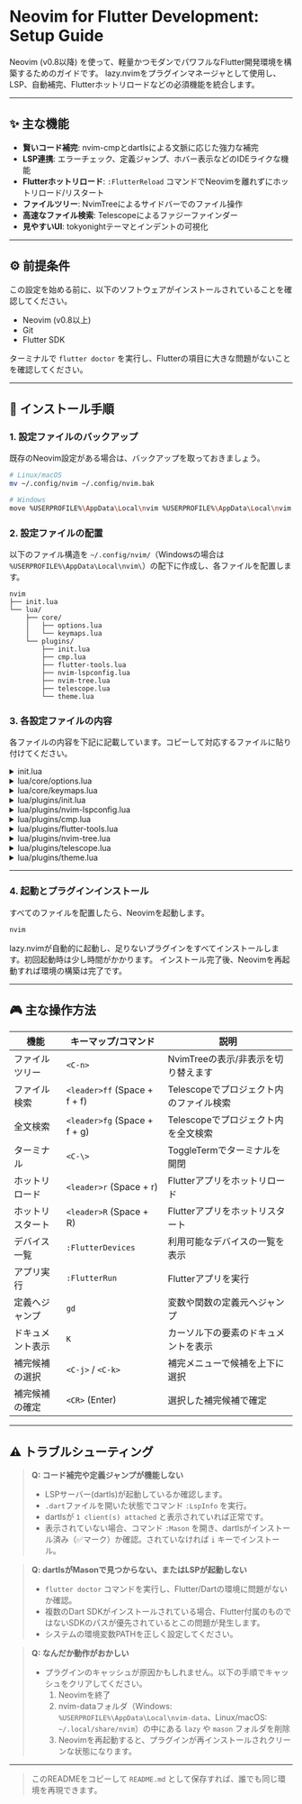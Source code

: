 # Neovim for Flutter Development: Setup Guide

Neovim (v0.8以降) を使って、軽量かつモダンでパワフルなFlutter開発環境を構築するためのガイドです。
lazy.nvimをプラグインマネージャとして使用し、LSP、自動補完、Flutterホットリロードなどの必須機能を統合します。

---

## ✨ 主な機能
- **賢いコード補完**: nvim-cmpとdartlsによる文脈に応じた強力な補完
- **LSP連携**: エラーチェック、定義ジャンプ、ホバー表示などのIDEライクな機能
- **Flutterホットリロード**: `:FlutterReload` コマンドでNeovimを離れずにホットリロード/リスタート
- **ファイルツリー**: NvimTreeによるサイドバーでのファイル操作
- **高速なファイル検索**: Telescopeによるファジーファインダー
- **見やすいUI**: tokyonightテーマとインデントの可視化

---

## ⚙️ 前提条件
この設定を始める前に、以下のソフトウェアがインストールされていることを確認してください。

- Neovim (v0.8以上)
- Git
- Flutter SDK

ターミナルで `flutter doctor` を実行し、Flutterの項目に大きな問題がないことを確認してください。

---

## 🚀 インストール手順

### 1. 設定ファイルのバックアップ
既存のNeovim設定がある場合は、バックアップを取っておきましょう。

```bash
# Linux/macOS
mv ~/.config/nvim ~/.config/nvim.bak

# Windows
move %USERPROFILE%\AppData\Local\nvim %USERPROFILE%\AppData\Local\nvim.bak
```

### 2. 設定ファイルの配置
以下のファイル構造を `~/.config/nvim/`（Windowsの場合は `%USERPROFILE%\AppData\Local\nvim\`）の配下に作成し、各ファイルを配置します。

```
nvim
├── init.lua
└── lua/
    ├── core/
    │   ├── options.lua
    │   └── keymaps.lua
    └── plugins/
        ├── init.lua
        ├── cmp.lua
        ├── flutter-tools.lua
        ├── nvim-lspconfig.lua
        ├── nvim-tree.lua
        ├── telescope.lua
        └── theme.lua
```

### 3. 各設定ファイルの内容
各ファイルの内容を下記に記載しています。コピーして対応するファイルに貼り付けてください。

<details>
<summary>init.lua</summary>

```lua
-- nvim/init.lua
require("core.options")
require("core.keymaps")
require("plugins")
```
</details>

<details>
<summary>lua/core/options.lua</summary>

```lua
local opt = vim.opt
opt.number = true
opt.relativenumber = true
opt.tabstop = 2
opt.softtabstop = 2
opt.shiftwidth = 2
opt.expandtab = true
opt.autoindent = true
opt.ignorecase = true
opt.smartcase = true
opt.termguicolors = true
opt.scrolloff = 8
opt.undofile = true
opt.swapfile = false
opt.backup = false
```
</details>

<details>
<summary>lua/core/keymaps.lua</summary>

```lua
local map = vim.keymap.set
map("n", "<Space>", "<Nop>", { silent = true })
vim.g.mapleader = " "
map("n", "<leader>ff", "<cmd>Telescope find_files<cr>", { desc = "Find Files" })
map("n", "<leader>fg", "<cmd>Telescope live_grep<cr>", { desc = "Live Grep" })
map("n", "<C-n>", "<cmd>NvimTreeToggle<cr>", { desc = "Toggle NvimTree" })
map("n", "<C-\\>", "<cmd>ToggleTerm<cr>", { desc = "Toggle Terminal" })
```
</details>

<details>
<summary>lua/plugins/init.lua</summary>

```lua
-- nvim/lua/plugins/init.lua
local lazypath = vim.fn.stdpath("data") .. "/lazy/lazy.nvim"
if not vim.loop.fs_stat(lazypath) then
  vim.fn.system({
    "git", "clone", "--filter=blob:none",
    "https://github.com/folke/lazy.nvim.git", "--branch=stable", lazypath
  })
end
vim.opt.rtp:prepend(lazypath)
require("lazy").setup({
  "plugins.theme",
  "plugins.nvim-lspconfig",
  "plugins.cmp",
  "plugins.flutter-tools",
  "plugins.telescope",
  "plugins.nvim-tree",
  { "nvim-lualine/lualine.nvim", dependencies = { "nvim-tree/nvim-web-devicons" } },
  { "lukas-reineke/indent-blankline.nvim", main = "ibl", opts = {} },
  { "numToStr/Comment.nvim", opts = {} },
  {
    "akinsho/toggleterm.nvim",
    version = "*",
    opts = {
        direction = "horizontal",
        size = 15,
    }
  },
})
```
</details>

<details>
<summary>lua/plugins/nvim-lspconfig.lua</summary>

```lua
return {
  "neovim/nvim-lspconfig",
  dependencies = {
    "williamboman/mason.nvim",
    "williamboman/mason-lspconfig.nvim",
  },
  config = function()
    local on_attach = function(client, bufnr)
      local map = function(mode, lhs, rhs, desc)
        vim.keymap.set(mode, lhs, rhs, { noremap = true, silent = true, buffer = bufnr, desc = "LSP: " .. desc })
      end
      map("n", "gd", vim.lsp.buf.definition, "Go to Definition")
      map("n", "K", vim.lsp.buf.hover, "Hover Documentation")
      map("n", "gi", vim.lsp.buf.implementation, "Go to Implementation")
      map("n", "<leader>rn", vim.lsp.buf.rename, "Rename")
      map("n", "<leader>ca", vim.lsp.buf.code_action, "Code Action")
      map("n", "gr", require("telescope.builtin").lsp_references, "Go to References")
    end
    local capabilities = require("cmp_nvim_lsp").default_capabilities()
    require("mason-lspconfig").setup({
      ensure_installed = { "lua_ls", "dartls" },
      handlers = {
        function(server_name)
          require("lspconfig")[server_name].setup({
            on_attach = on_attach,
            capabilities = capabilities,
          })
        end,
      },
    })
  end,
}
```
</details>

<details>
<summary>lua/plugins/cmp.lua</summary>

```lua
return {
  "hrsh7th/nvim-cmp",
  dependencies = { "hrsh7th/cmp-nvim-lsp", "L3MON4D3/LuaSnip", "saadparwaiz1/cmp_luasnip" },
  config = function()
    local cmp = require("cmp")
    local luasnip = require("luasnip")
    cmp.setup({
      snippet = {
        expand = function(args)
          luasnip.lsp_expand(args.body)
        end,
      },
      mapping = cmp.mapping.preset.insert({
        ['<C-k>'] = cmp.mapping.select_prev_item(),
        ['<C-j>'] = cmp.mapping.select_next_item(),
        ['<C-Space>'] = cmp.mapping.complete(),
        ['<CR>'] = cmp.mapping.confirm({ select = true }),
      }),
      sources = cmp.config.sources({
        { name = "nvim_lsp" },
        { name = "luasnip" },
      }, {
        { name = "buffer" },
      }),
    })
  end,
}
```
</details>

<details>
<summary>lua/plugins/flutter-tools.lua</summary>

```lua
return {
  "akinsho/flutter-tools.nvim",
  dependencies = { "nvim-lua/plenary.nvim", "stevearc/dressing.nvim" },
  config = function()
    require("flutter-tools").setup({
      lsp = {
        color = {
          enabled = true,
        },
      },
    })
    local map = vim.keymap.set
    map("n", "<leader>r", "<cmd>FlutterReload<cr>", { desc = "Flutter Hot Reload" })
    map("n", "<leader>R", "<cmd>FlutterRestart<cr>", { desc = "Flutter Hot Restart" })
    map("n", "<leader>q", "<cmd>FlutterQuit<cr>", { desc = "Flutter Quit" })
    map("n", "<leader>d", "<cmd>FlutterDevices<cr>", { desc = "Flutter Devices" })
  end,
}
```
</details>

<details>
<summary>lua/plugins/nvim-tree.lua</summary>

```lua
return {
  "nvim-tree/nvim-tree.lua",
  dependencies = { "nvim-tree/nvim-web-devicons" },
  config = function()
    require("nvim-tree").setup({
      view = {
        width = 30,
      },
      renderer = {
        group_empty = true,
      },
    })
  end,
}
```
</details>

<details>
<summary>lua/plugins/telescope.lua</summary>

```lua
return {
  "nvim-telescope/telescope.nvim",
  tag = "0.1.6",
  dependencies = { "nvim-lua/plenary.nvim" },
  config = function()
    require("telescope").setup({
      defaults = {
        -- Your default settings go here
      },
    })
  end,
}
```
</details>

<details>
<summary>lua/plugins/theme.lua</summary>

```lua
return {
  "folke/tokyonight.nvim",
  lazy = false,
  priority = 1000,
  config = function()
    vim.cmd.colorscheme "tokyonight"
  end,
}
```
</details>

---

### 4. 起動とプラグインインストール
すべてのファイルを配置したら、Neovimを起動します。

```bash
nvim
```

lazy.nvimが自動的に起動し、足りないプラグインをすべてインストールします。初回起動時は少し時間がかかります。
インストール完了後、Neovimを再起動すれば環境の構築は完了です。

---

## 🎮 主な操作方法

| 機能             | キーマップ/コマンド         | 説明                                      |
|------------------|-----------------------------|-------------------------------------------|
| ファイルツリー    | `<C-n>`                     | NvimTreeの表示/非表示を切り替えます       |
| ファイル検索      | `<leader>ff` (Space + f + f)| Telescopeでプロジェクト内のファイル検索    |
| 全文検索         | `<leader>fg` (Space + f + g)| Telescopeでプロジェクト内を全文検索        |
| ターミナル        | `<C-\>`                     | ToggleTermでターミナルを開閉               |
| ホットリロード    | `<leader>r` (Space + r)     | Flutterアプリをホットリロード              |
| ホットリスタート  | `<leader>R` (Space + R)     | Flutterアプリをホットリスタート            |
| デバイス一覧      | `:FlutterDevices`           | 利用可能なデバイスの一覧を表示             |
| アプリ実行        | `:FlutterRun`               | Flutterアプリを実行                        |
| 定義へジャンプ    | `gd`                        | 変数や関数の定義元へジャンプ               |
| ドキュメント表示  | `K`                         | カーソル下の要素のドキュメントを表示        |
| 補完候補の選択    | `<C-j>` / `<C-k>`           | 補完メニューで候補を上下に選択             |
| 補完候補の確定    | `<CR>` (Enter)              | 選択した補完候補で確定                      |

---

## ⚠️ トラブルシューティング

> **Q: コード補完や定義ジャンプが機能しない**
> - LSPサーバー(dartls)が起動しているか確認します。
> - `.dart`ファイルを開いた状態でコマンド `:LspInfo` を実行。
> - dartlsが `1 client(s) attached` と表示されていれば正常です。
> - 表示されていない場合、コマンド `:Mason` を開き、dartlsがインストール済み（✅マーク）か確認。されていなければ `i` キーでインストール。

> **Q: dartlsがMasonで見つからない、またはLSPが起動しない**
> - `flutter doctor` コマンドを実行し、Flutter/Dartの環境に問題がないか確認。
> - 複数のDart SDKがインストールされている場合、Flutter付属のものではないSDKのパスが優先されているとこの問題が発生します。
> - システムの環境変数PATHを正しく設定してください。

> **Q: なんだか動作がおかしい**
> - プラグインのキャッシュが原因かもしれません。以下の手順でキャッシュをクリアしてください。
>   1. Neovimを終了
>   2. nvim-dataフォルダ（Windows: `%USERPROFILE%\AppData\Local\nvim-data`、Linux/macOS: `~/.local/share/nvim`）の中にある `lazy` や `mason` フォルダを削除
>   3. Neovimを再起動すると、プラグインが再インストールされクリーンな状態になります。

---

> このREADMEをコピーして `README.md` として保存すれば、誰でも同じ環境を再現できます。